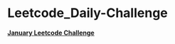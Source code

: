 # Leetcode_Daily-Challenge


<b><a href="https://github.com/AMITKUMAR24-C/Leetcode_Daily-Challenge/tree/main/January%20LeetCode%20Challlenge%20-%202023">January Leetcode Challenge</a>

